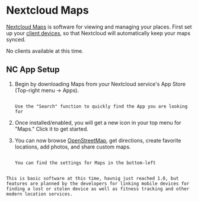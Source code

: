 # Nextcloud Maps

[Nextcloud Maps](https://apps.nextcloud.com/apps/maps) is software for viewing and managing your places.  First set up your [client devices](/service-guides/nextcloud/nextcloud-setup/), so that Nextcloud will automatically keep your maps synced.

No clients available at this time.

## NC App Setup

1. Begin by downloading Maps from your Nextcloud service's App Store (Top-right menu -> Apps).

    ```admonish tip
    
    Use the "Search" function to quickly find the App you are looking for

    ```

1. Once installed/enabled, you will get a new icon in your top menu for "Maps."  Click it to get started.

1. You can now browse [OpenStreetMap](https://www.openstreetmap.org/), get directions, create favorite locations, add photos, and share custom maps.

    ```admonish tip
    
    You can find the settings for Maps in the bottom-left

    ```

```admonish note

This is basic software at this time, havnig just reached 1.0, but features are planned by the developers for linking mobile devices for finding a lost or stolen device as well as fitness tracking and other modern location services.

```
